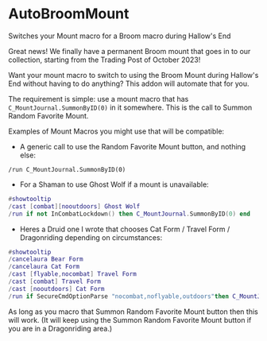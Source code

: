 # AutoBroomMount
Switches your Mount macro for a Broom macro during Hallow's End

Great news! We finally have a permanent Broom mount that goes in to our collection, starting from the Trading Post of October 2023!

Want your mount macro to switch to using the Broom Mount during Hallow's End without having to do anything? This addon will automate that for you.

The requirement is simple: use a mount macro that has `C_MountJournal.SummonByID(0)` in it somewhere. This is the call to Summon Random Favorite Mount.

Examples of Mount Macros you might use that will be compatible:

- A generic call to use the Random Favorite Mount button, and nothing else:

`/run C_MountJournal.SummonByID(0)`

- For a Shaman to use Ghost Wolf if a mount is unavailable:

```LUA
#showtooltip
/cast [combat][nooutdoors] Ghost Wolf
/run if not InCombatLockdown() then C_MountJournal.SummonByID(0) end
```

- Heres a Druid one I wrote that chooses Cat Form / Travel Form / Dragonriding depending on circumstances:

```LUA
#showtooltip
/cancelaura Bear Form
/cancelaura Cat Form
/cast [flyable,nocombat] Travel Form
/cast [combat] Travel Form
/cast [nooutdoors] Cat Form
/run if SecureCmdOptionParse "nocombat,noflyable,outdoors"then C_MountJournal.SummonByID(0) end
```

As long as you macro that Summon Random Favorite Mount button then this will work. (It will keep using the Summon Random Favorite Mount button if you are in a Dragonriding area.)
